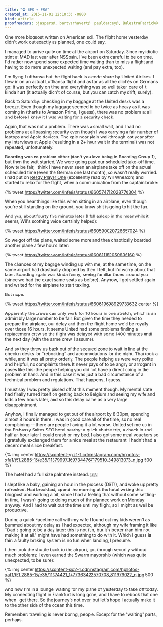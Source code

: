 ```yaml
---
title: "⛔️ SFO ✈️ FRA"
created_at: 2015-11-01 12:10:36 -0800
kind: article
proofreaders: pjaspers@, bartverhavert@, pauldarcey@, BalestraPatrick@
---
```


One more blogpost written on American soil. The flight home yesterday didn't work out exactly as planned, one could say.

<!-- more -->

I managed to arrive quite on time at the airport on Saturday. Since my idiotic stint at [MAD](http://www.aena.es/csee/Satellite/Aeropuerto-Madrid-Barajas/en/Page/1049727006353/) last year after NSSpain, I've been extra careful to be on time. I'd rather now spend some expected time waiting than to miss a flight and having to do more unexpected waiting (and pay extra, too).

I'm flying Lufthansa but the flight back is a code share by United Airlines. I flew in on an actual Lufthansa flight and as far as all the clichés on Germans go: it was perfectly on time and everything was so well taken care of it kinda hurt (it actually didn't of course, but you can catch my drift, surely).

Back to Saturday: checking in my baggage at the United desks was a breeze. Even though my luggage seemed to be twice as heavy as it was coming in (thanks to Amazon Prime, I guess), there was no problem at all and before I knew it I was waiting for a security check. 

Again, that was not a problem. There was a small wait, and I had no problems at all passing security even though I was carrying a fair number of laptops and Apple devices. The epic near plain walkthrough last year after my interviews at Apple (resulting in a 2+ hour wait in the terminal) was not repeated, unfortunately.

Boarding was no problem either (don't you love being in Boarding Group 1), but then the wait started. We were going past our scheduled take-off time. Now to be fair, I think I have never seen an airplane take off on the actual scheduled time (even the German one last month), so wasn't really worried. I had put on [Ready Player One](http://www.audible.com/pd/Sci-Fi-Fantasy/Ready-Player-One-Audiobook/B005FRGT44) (excellently read by Wil Wheaton) and started to relax for the flight, when a communication from the captain broke:

{% tweet https://twitter.com/Inferis/status/660574712028770304 %}

When you hear things like this when sitting in an airplane, even though you're still standing on the ground, you know shit is going to hit the fan.

And yes, about fourty five minutes later (I fell asleep in the meanwhile it seems, Wil's soothing voice certainly helped):

{% tweet https://twitter.com/Inferis/status/660590020726657024 %}

So we got off the plane, waited some more and then chaotically boarded another plane a few hours later:

{% tweet https://twitter.com/Inferis/status/660611152959836160 %}

The chances of my bagage winding up with me, at the same time, on the same airport had drastically dropped by then I felt, but I'd worry about that later. Boarding again was kinda funny, seeing familiar faces around you (since we had the exact same seats as before). Anyhow, I got settled again and waited for the airplane to start taxiing.

But nope:

{% tweet https://twitter.com/Inferis/status/660619698929733632 center %}

Apparently the crews can only work for 16 hours in one stretch, which is an admirably large number to be fair. But given the time they needed to prepare the airplane, our delay and then the flight home we'd be royally over those 16 hours. It seems United had some problems finding a replacement crew so the flight was delayed with some 1400 minutes until the next day (with the same crew, I assume). 

And so they threw us back out of the secured zone to wait in line at the checkin desks for "rebooking" and accomodations for the night. That took a while, and it was all pretty orderly. The people helping us were very polite and helpful, no complaints there. It never pays of to be angry or arrogant in cases like this: the people helping you did not have a direct doing in the problem at hand. And in this case it was just a bad circumstance of a technical problem and regulations. That happens, I guess.

I must say I was pretty pissed off at this moment though. My mental state had finally turned itself on getting back to Belgium and seeing my wife and kids a few hours later, and so this delay came as a very large disappointment.

Anyhow, I finally managed to get out of the airport by 8:30pm, spending almost 8 hours in there. I was in good care all of the time, so no real complaining -- there are people having it a lot worse. United set me up in the Embassy Suites SFO hotel nearby: a quick shuttle trip, a check in and half an hour later I could crash on my bed. I also got some meal vouchers so I gratefully exchanged them for a nice meal at the restaurant: I hadn't had a decent meal since breakfast. 

{% img center https://scontent-yyz1-1.cdninstagram.com/hphotos-xfa1/t51.2885-15/e35/11379997_1697344767179510_349813073_n.jpg 500 %}

The hotel had a full size palmtree instead. 🇺🇸

I slept like a baby, gaining an hour in the process (DST!), and woke up pretty refreshed. Had breakfast, spend the morning at the hotel writing this blogpost and working a bit, since I had a feeling that without some settling-in time, I wasn't going to doing much of the planned work on Monday anyway. And I had to wait out the time until my flight, so I might as well be productive.

During a quick Facetime call with my wife I found out my kids weren't as bummed about my delay as I had expected, although my wife framing it like "Dad's going to be a day later: this is not fun, but it's better than him not making it at all." might have had something to do with it. Which I guess **is** fair: a faulty braking system is no fun when landing, I presume.

I then took the shuttle back to the airport, got through security without much problems: I even earned the Swarm mayorship (which was quite unexpected, to be sure):

{% img center https://scontent-sjc2-1.cdninstagram.com/hphotos-xaf1/t51.2885-15/e35/11374421_1477363422570708_811979022_n.jpg 500 %}

And now I'm in a lounge, waiting for my plane of yesterday to take off today. My connecting flight in Frankfurt is long gone, and I have to rebook that one when I get there. So the journey's not over, but let's hope I actually make it to the other side of the ocean this time.

Remember: traveling is never boring, people. Except for the "waiting" parts, perhaps.

